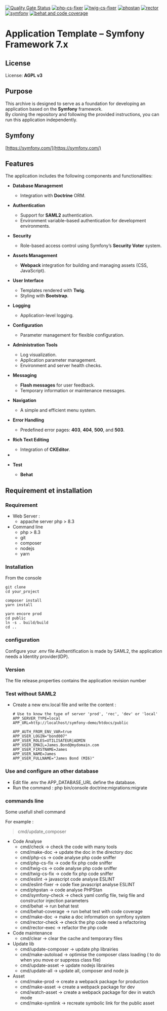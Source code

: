 [![Quality Gate Status](https://sonarcloud.io/api/project_badges/measure?project=republique-et-canton-de-geneve_php-symfony-base&metric=alert_status)](https://sonarcloud.io/summary/new_code?id=republique-et-canton-de-geneve_php-symfony-base)
[![php-cs-fixer](https://github.com/republique-et-canton-de-geneve/php-symfony-base/actions/workflows/php-cs-fixer.yml/badge.svg)](https://github.com/republique-et-canton-de-geneve/php-symfony-base/actions/workflows/php-cs-fixer.yml)
[![twig-cs-fixer](https://github.com/republique-et-canton-de-geneve/php-symfony-base/actions/workflows/twig-cs-fixer.yml/badge.svg)](https://github.com/republique-et-canton-de-geneve/php-symfony-base/actions/workflows/twig-cs-fixer.yml)
[![phpstan](https://github.com/republique-et-canton-de-geneve/php-symfony-base/actions/workflows/phpstan.yml/badge.svg)](https://github.com/republique-et-canton-de-geneve/php-symfony-base/actions/workflows/phpstan.yml)
[![rector](https://github.com/republique-et-canton-de-geneve/php-symfony-base/actions/workflows/rector.yml/badge.svg)](https://github.com/republique-et-canton-de-geneve/php-symfony-base/actions/workflows/rector.yml)
[![symfony](https://github.com/republique-et-canton-de-geneve/php-symfony-base/actions/workflows/symfony.yml/badge.svg)](https://github.com/republique-et-canton-de-geneve/php-symfony-base/actions/workflows/symfony.yml)
[![behat and code coverage](https://github.com/republique-et-canton-de-geneve/php-symfony-base/actions/workflows/behat.yml/badge.svg)](https://github.com/republique-et-canton-de-geneve/php-symfony-base/actions/workflows/behat.yml)

# Application Template – Symfony Framework 7.x


## License
License: **AGPL v3**

## Purpose
This archive is designed to serve as a foundation for developing an application based on the **Symfony** framework.  
By cloning the repository and following the provided instructions, you can run this application independently.

## Symfony
[https://symfony.com/](https://symfony.com/)

## Features
The application includes the following components and functionalities:

- **Database Management**
  - Integration with **Doctrine** ORM.

- **Authentication**
  - Support for **SAML2** authentication.
  - Environment variable–based authentication for development environments.

- **Security**
  - Role-based access control using Symfony’s **Security Voter** system.

- **Assets Management**
  - **Webpack** integration for building and managing assets (CSS, JavaScript).

- **User Interface**
  - Templates rendered with **Twig**.
  - Styling with **Bootstrap**.

- **Logging**
  - Application-level logging.

- **Configuration**
  - Parameter management for flexible configuration.

- **Administration Tools**
  - Log visualization.
  - Application parameter management.
  - Environment and server health checks.

- **Messaging**
  - **Flash messages** for user feedback.
  - Temporary information or maintenance messages.

- **Navigation**
  - A simple and efficient menu system.

- **Error Handling**
  - Predefined error pages: **403**, **404**, **500**, and **503**.

- **Rich Text Editing**
  - Integration of **CKEditor**.
- 
- **Test**
  - **Behat**

## Requirement et installation
 
### Requirement
- Web Server :
    - appache server php > 8.3
- Command line
  - php > 8.3
  - git
  - composer
  - nodejs
  - yarn

### Installation
From the console

    git clone 
    cd your_project

    composer install
    yarn install
    
    yarn encore prod
    cd public
    ln -s . build/build
    cd ..
###  configuration
Configure your .env file
Authentification is made by SAML2, the application needs a Identity provider(IDP).

### Version
The file release.properties contains the application revision number


### Test without SAML2
- Create a new env.local file and write the content :

      # Use to know the type of server 'prod', 'rec', 'dev' or 'local'
      APP_SERVER_TYPE=local
      APP_URL=http://localhost/symfony-demo/htdocs/public

      APP_AUTH_FROM_ENV_VAR=true
      APP_USER_LOGIN="bond007"
      APP_USER_ROLES=UTILISATEUR|ADMIN
      APP_USER_EMAIL=James.Bond@mydomain.com
      APP_USER_FIRSTNAME=James
      APP_USER_NAME=James
      APP_USER_FULLNAME="James Bond (MI6)"


### Use and configure an other database

- Edit file .env the APP_DATABASE_URL define the database.
- Run the command : php bin/console doctrine:migrations:migrate



### commands line
Some usefull shell command 

For example :
>cmd/update_composer

- Code Analyse
    - cmd/check -> check the code with many tools
    - cmd/make-doc  -> update the doc in the directory doc
    - cmd/php-cs  -> code analyse php code sniffer
    - cmd/php-cs-fix  -> code fix php code sniffer
    - cmd/twig-cs  -> code analyse php code sniffer
    - cmd/twig-cs-fix  -> code fix php code sniffer
    - cmd/eslint    -> javascript  code analyse ESLINT
    - cmd/eslint-fixer    -> code fixe javascript analyse ESLINT
    - cmd/phpstan   -> code analyse PHPStan
    - cmd/symfony-check   -> check yaml config file, twig file and constructor injection parameters
    - cmd/behat     -> run behat test
    - cmd/behat-coverage -> run behat test with code coverage
    - cmd/make-doc  -> make a doc information on symfony system
    - cmd/rector-check  -> check the php code need a refactoring
    - cmd/rector-exec  -> refactor the php code
- Code maintenance
    - cmd/clear  -> clear the cache and temporary files
- Update lib
    - cmd/update-composer -> update php librairies
    - cmd/make-autoload -> optimise the composer class loading ( to do when you move or suppress class file)
    - cmd/update-asset -> update nodejs librairies
    - cmd/update-all -> update all, composer and node js
- Asset
    - cmd/make-prod -> create a webpack package for production
    - cmd/make-asset -> create a webpack package for dev
    - cmd/watch-asset -> create a webpack package for dev in watch mode
    - cmd/make-symlink -> recreate symbolic link for the public asset


